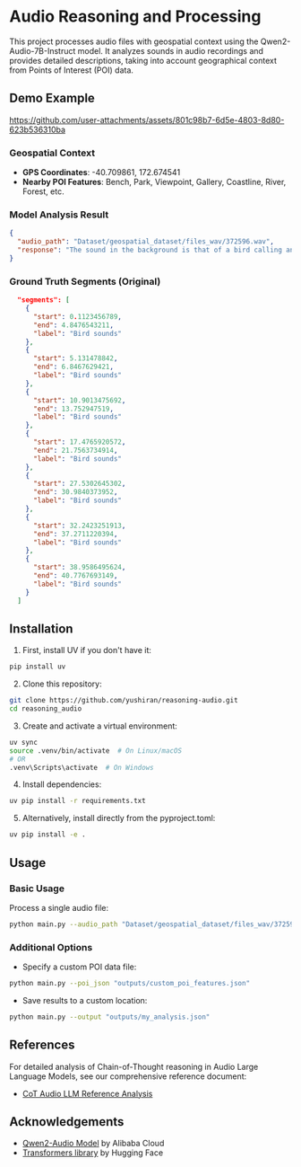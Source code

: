 # Audio Reasoning and Processing

This project processes audio files with geospatial context using the Qwen2-Audio-7B-Instruct model. It analyzes sounds in audio recordings and provides detailed descriptions, taking into account geographical context from Points of Interest (POI) data.

## Demo Example
https://github.com/user-attachments/assets/801c98b7-6d5e-4803-8d80-623b536310ba



### Geospatial Context
- **GPS Coordinates**: -40.709861, 172.674541
- **Nearby POI Features**: Bench, Park, Viewpoint, Gallery, Coastline, River, Forest, etc.

### Model Analysis Result
```json
{
  "audio_path": "Dataset/geospatial_dataset/files_wav/372596.wav",
  "response": "The sound in the background is that of a bird calling and chirping throughout the duration of the audio.",
}
```

### Ground Truth Segments (Original)
```json
  "segments": [
    {
      "start": 0.1123456789,
      "end": 4.8476543211,
      "label": "Bird sounds"
    },
    {
      "start": 5.131478842,
      "end": 6.8467629421,
      "label": "Bird sounds"
    },
    {
      "start": 10.9013475692,
      "end": 13.752947519,
      "label": "Bird sounds"
    },
    {
      "start": 17.4765920572,
      "end": 21.7563734914,
      "label": "Bird sounds"
    },
    {
      "start": 27.5302645302,
      "end": 30.9840373952,
      "label": "Bird sounds"
    },
    {
      "start": 32.2423251913,
      "end": 37.2711220394,
      "label": "Bird sounds"
    },
    {
      "start": 38.9586495624,
      "end": 40.7767693149,
      "label": "Bird sounds"
    }
  ]
```

## Installation

1. First, install UV if you don't have it:

```bash
pip install uv
```

2. Clone this repository:

```bash
git clone https://github.com/yushiran/reasoning-audio.git
cd reasoning_audio
```

3. Create and activate a virtual environment:

```bash
uv sync
source .venv/bin/activate  # On Linux/macOS
# OR
.venv\Scripts\activate  # On Windows
```

4. Install dependencies:

```bash
uv pip install -r requirements.txt
```

5. Alternatively, install directly from the pyproject.toml:

```bash
uv pip install -e .
```

## Usage

### Basic Usage

Process a single audio file:

```bash
python main.py --audio_path "Dataset/geospatial_dataset/files_wav/372596.wav"
```

### Additional Options

- Specify a custom POI data file:

```bash
python main.py --poi_json "outputs/custom_poi_features.json"
```

- Save results to a custom location:

```bash
python main.py --output "outputs/my_analysis.json"
```

## References

For detailed analysis of Chain-of-Thought reasoning in Audio Large Language Models, see our comprehensive reference document:
- [CoT Audio LLM Reference Analysis](docs/reference.md)

## Acknowledgements

- [Qwen2-Audio Model](https://huggingface.co/Qwen/Qwen2-Audio-7B-Instruct) by Alibaba Cloud
- [Transformers library](https://github.com/huggingface/transformers) by Hugging Face
